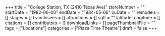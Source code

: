 +++
title = "College Station, TX (2410 Texas Ave)"
storeNumber = ""
startDate = "1982-00-00"
endDate = "1984-05-06"
cuDate = ""
remodels = []
stages = []
franchisees = []
attractions = []
sqft = ""
latitudeLongitude = []
citations = []
contributors = []
downloadLinks = []
pageThumbnailFile = ""
tags = ["Locations"]
categories = ["Pizza Time Theatre"]
draft = false
+++
